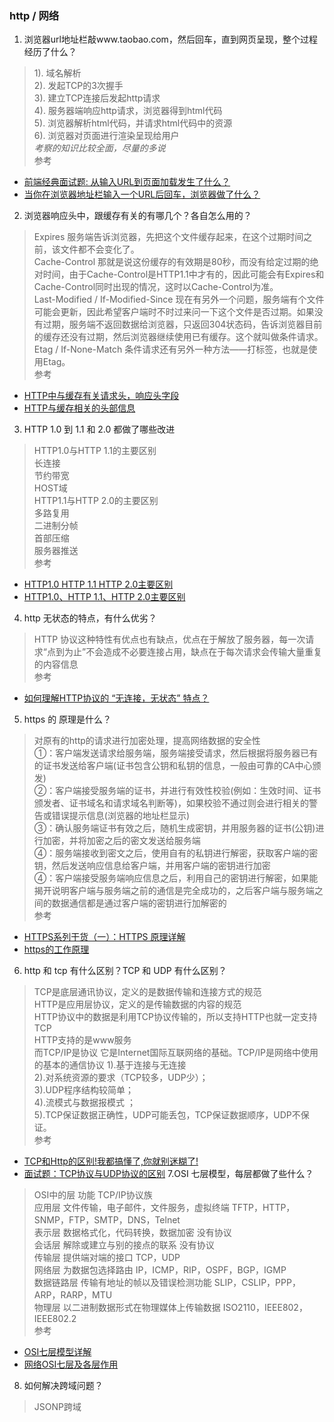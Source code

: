 ### http / 网络
1. 浏览器url地址栏敲www.taobao.com，然后回车，直到网页呈现，整个过程经历了什么？
> 1). 域名解析  
2). 发起TCP的3次握手  
3). 建立TCP连接后发起http请求  
4). 服务器端响应http请求，浏览器得到html代码  
5). 浏览器解析html代码，并请求html代码中的资源  
6). 浏览器对页面进行渲染呈现给用户  
*考察的知识比较全面，尽量的多说*   
参考
 + [前端经典面试题: 从输入URL到页面加载发生了什么？](https://segmentfault.com/a/1190000006879700) 
 + [当你在浏览器地址栏输入一个URL后回车，浏览器做了什么？](https://blog.csdn.net/sinat_27346451/article/details/77451634)
2. 浏览器响应头中，跟缓存有关的有哪几个？各自怎么用的？
>  Expires 服务端告诉浏览器，先把这个文件缓存起来，在这个过期时间之前，该文件都不会变化了。  
Cache-Control 那就是说这份缓存的有效期是80秒，而没有给定过期的绝对时间，由于Cache-Control是HTTP1.1中才有的，因此可能会有Expires和Cache-Control同时出现的情况，这时以Cache-Control为准。  
 Last-Modified / If-Modified-Since 现在有另外一个问题，服务端有个文件可能会更新，因此希望客户端时不时过来问一下这个文件是否过期。如果没有过期，服务端不返回数据给浏览器，只返回304状态码，告诉浏览器目前的缓存还没有过期，然后浏览器继续使用已有缓存。这个就叫做条件请求。  
 Etag / If-None-Match 条件请求还有另外一种方法——打标签，也就是使用Etag。  
 参考
 + [HTTP中与缓存有关请求头，响应头字段](https://blog.csdn.net/longholidays/article/details/62063295)
 + [HTTP与缓存相关的头部信息](https://jjayyyyyyy.github.io/2017/05/01/HTTP_headers.html) 
3. HTTP 1.0 到 1.1 和 2.0 都做了哪些改进
> HTTP1.0与HTTP 1.1的主要区别  
   长连接  
   节约带宽  
   HOST域  
 HTTP1.1与HTTP 2.0的主要区别   
   多路复用  
   二进制分帧  
   首部压缩  
   服务器推送  
   参考
 + [HTTP1.0 HTTP 1.1 HTTP 2.0主要区别](https://blog.csdn.net/linsongbin1/article/details/54980801)
 + [HTTP1.0、HTTP 1.1、HTTP 2.0主要区别](https://blog.csdn.net/m_xiaoer/article/details/72903355)
 4. http 无状态的特点，有什么优劣？
 > HTTP 协议这种特性有优点也有缺点，优点在于解放了服务器，每一次请求“点到为止”不会造成不必要连接占用，缺点在于每次请求会传输大量重复的内容信息  
 参考
  + [如何理解HTTP协议的 “无连接，无状态” 特点？](https://blog.csdn.net/tennysonsky/article/details/44562435)
 5. https 的 原理是什么？
 > 对原有的http的请求进行加密处理，提高网络数据的安全性  
 ①：客户端发送请求给服务端，服务端接受请求，然后根据将服务器已有的证书发送给客户端(证书包含公钥和私钥的信息，一般由可靠的CA中心颁发)   
 ②：客户端接受服务端的证书，并进行有效性校验(例如：生效时间、证书颁发者、证书域名和请求域名判断等)，如果校验不通过则会进行相关的警告或错误提示信息(浏览器的地址栏显示)   
 ③：确认服务端证书有效之后，随机生成密钥，并用服务器的证书(公钥)进行加密，并将加密之后的密文发送给服务端   
 ④：服务端接收到密文之后，使用自有的私钥进行解密，获取客户端的密钥，然后发送响应信息给客户端，并用客户端的密钥进行加密   
 ④：客户端接受服务端响应信息之后，利用自己的密钥进行解密，如果能揭开说明客户端与服务端之前的通信是完全成功的，之后客户端与服务端之间的数据通信都是通过客户端的密钥进行加解密的  
 参考
  + [HTTPS系列干货（一）：HTTPS 原理详解](http://support.upyun.com/hc/kb/article/1031843/) 
  + [https的工作原理](https://blog.csdn.net/yang1464657625/article/details/55000281)
  6. http 和 tcp 有什么区别？TCP 和 UDP 有什么区别？
  > TCP是底层通讯协议，定义的是数据传输和连接方式的规范  
  HTTP是应用层协议，定义的是传输数据的内容的规范  
  HTTP协议中的数据是利用TCP协议传输的，所以支持HTTP也就一定支持TCP  
  HTTP支持的是www服务  
  而TCP/IP是协议 它是Internet国际互联网络的基础。TCP/IP是网络中使用的基本的通信协议
  > 1).基于连接与无连接  
  2).对系统资源的要求（TCP较多，UDP少）；  
  3).UDP程序结构较简单；  
  4).流模式与数据报模式 ；  
  5).TCP保证数据正确性，UDP可能丢包，TCP保证数据顺序，UDP不保证。  
  参考
  + [TCP和Http的区别!我都搞懂了,你就别迷糊了!](https://my.oschina.net/yzbty32/blog/549305)
  + [面试题：TCP协议与UDP协议的区别](https://blog.csdn.net/qq_18425655/article/details/51955674)
 7.OSI 七层模型，每层都做了些什么？
 > OSI中的层 功能 TCP/IP协议族  
 应用层 文件传输，电子邮件，文件服务，虚拟终端 TFTP，HTTP，SNMP，FTP，SMTP，DNS，Telnet  
 表示层 数据格式化，代码转换，数据加密 没有协议  
 会话层 解除或建立与别的接点的联系 没有协议  
 传输层 提供端对端的接口 TCP，UDP  
 网络层 为数据包选择路由 IP，ICMP，RIP，OSPF，BGP，IGMP  
 数据链路层 传输有地址的帧以及错误检测功能 SLIP，CSLIP，PPP，ARP，RARP，MTU  
 物理层 以二进制数据形式在物理媒体上传输数据 ISO2110，IEEE802，IEEE802.2    
 参考
  + [OSI七层模型详解](https://blog.csdn.net/yaopeng_2005/article/details/7064869) 
  + [网络OSI七层及各层作用](https://blog.csdn.net/u011774517/article/details/67631439)
  8. 如何解决跨域问题？
  > JSONP跨域  <script>
   CORS Access-Control-Allow-Origin: *  
   window.name+iframe  
 window.postMessage()  
 修改document.domain跨子域  
 WebSocket    
 参考
  + [八种方式实现跨域请求](https://blog.csdn.net/ligang2585116/article/details/73072868)
 9. http 状态码里面 301  302  303  304 分别代表什么？
 > 301永久跳转，302临时跳转，304远程内容没变，可以使用缓存，404找不到资源，500服务器内部错误。    
 参考
 + [常见HTTP状态码汇总](https://www.jianshu.com/p/2629a4fd5007) 
 10. http 提供了哪些请求的方法？
 > GET、POST、PUT、DELETE 等8种    
 参考
 + [HTTP 请求方法 GET、POST、PUT、DELETE 杂谈](https://blog.csdn.net/claram/article/details/78289478) 
 11. 怎么判断一个前端静态资源文件有没有命中CDN
 > X-Cache-Lookup:Hit From Upstream     
 参考
 + [使用腾讯云CDN怎样判断是否命中CDN Cache](https://www.duoluodeyu.com/2159.html)
 ### 安全
 1. 常见的web安全问题有哪些？
 > XSS  
 CSRF  
 SQL注入  
 命令行注入  
 DDos攻击  
 流量劫持    
 参考
 + [常见 Web 安全攻防总结](https://zoumiaojiang.com/article/common-web-security/) 
 2. XSS 和 CSRF 怎么防范？
 > 1.xss  
 防范xss的关键是过滤所有的‘<’和‘>’字符，确保从后端而来的数据并不带有任何的html标签，xss的危险在于有不可预料的前端脚本，但是值得注意的是，不单只有script标签是可以运行脚本的，任何的html标签都可以加上类似onclick，onload这样的事件也都可以运行脚本，所以需要过滤所有的‘<’和‘>’字符。假如，从后端而来的数据一定需要带上html标签（比如编辑器的富文本），且内容并不能保证是安全的（并不是可靠的人员录入的），就需要有合适的规则去“净化”它们。这个有现成的工具，比如HTML Purifier。http://htmlpurifier.org/  
 2.csrf  
 防范csrf的前提是首先避免xss，xss如果都不能防止，那防止csrf就扯蛋了。。。防范csrf的第一点是对于数据库的更改操作（insert、update和delete），表单必须使用post请求。这是为了防止类似于在一个img和src里面写一个路径，让用户错误访问改动数据库的问题。做完第一点还不够，因为html表单的action是可以跨域提交的，用户在一个网站提交到另一个网站，可能他还不知情，这就需要确保用户的来源表单是可信的，一般的做法是在表单里面添加一段隐藏的唯一的token，像sessionId那样可以验明用户的身份，接收表单的同时确认这个token的有效性。  
 参考
 + [常见 Web 安全攻防总结](https://zoumiaojiang.com/article/common-web-security/) 
 ### 模块化
 1. CMD和AMD区别
 > 1、AMD推崇依赖前置，在定义模块的时候就要声明其依赖的模块   
 2、CMD推崇就近依赖，只有在用到某个模块的时候再去require   
 参考
 + [前端模块化，AMD与CMD的区别](https://juejin.im/post/5a422b036fb9a045211ef789)
 ### 工程化
 1. 前端工程化是为了解决什么问题？说说你对前端工程化的理解。
> 前端工程化主要应该从模块化、组件化、规范化、自动化四个方面来思考  
 扩展 javascript 、html、css 本身的语言能力  
 解决重复工作  
 模板化、模块化  
 解决功能复用和变更问题  
 解决开发和产品环境差异问题  
 解决发布流程问题  
 能降低沟通成本，实现更好的协同，节省开发和测试人员的重复劳动，降低发布的常见问题等等  
 参考
 + [谁能介绍下web前端工程化？](https://www.zhihu.com/question/24558375) 
 + [我为什么这么强调前端工程化](https://segmentfault.com/a/1190000007414499)
 2. webpack 热更新是怎么做的？
  > EventSource 是 HTML5 中 Server-sent Events 规范的一种技术实现。EventSource 接口用于接收服务器发送的事件。它通过HTTP连接到一个服务器，以text/event-stream 格式接收事件, 不关闭连接。通过 EventSource 服务端可以主动给客户端发现消息，使用的是 HTTP协议，单项通信，只能服务器向浏览器发送； 与 WebSocket 相比轻量，使用简单，支持断线重连。  
 参考
 + [前端开发热更新原理解读](https://juejin.im/entry/59b8103f6fb9a00a4f1b094b) 
 + [Webpack 热更新实现原理分析](https://zhuanlan.zhihu.com/p/30623057)
 3.webpack 打包过程优化做过哪些？
 > 1).使用yarn而不是npm  
 2).删除没有使用的依赖  
 2).减小打包文件体积  
 3).代码压缩  
 4).缓存与增量构建  
 5).减少构建搜索或编译路径  
 参考
 + [webpack打包分析与性能优化](https://github.com/hawx1993/tech-blog/issues/3)
 ### 移动端
 1. rem
 > rem作用于非根元素时，相对于根元素字体大小；rem作用于根元素字体大小时，相对于其出初始字体大小    
 参考
 + [Rem布局的原理解析](https://yanhaijing.com/css/2017/09/29/principle-of-rem-layout/) 
 2. viewport
 > viewport的主要作用是是布局宽度等于视口的宽度，从而便于在移动端开放，增加了网页的可读性。  
 参考
 + [viewport详解](https://blog.csdn.net/sinat_32290679/article/details/78595760)
 ### 面向对象和业务抽象封装
 1.前端如何（使用面向对象的思维）做一个扫雷游戏
 参考
 + [Html+css+jQuery实现扫雷游戏（一）初步设计](https://blog.csdn.net/qq_16882073/article/details/79034331) 
 
